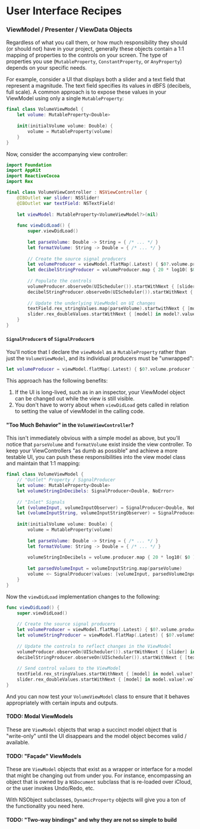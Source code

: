 # User Interface Recipes

### ViewModel / Presenter / ViewData Objects

Regardless of what you call them, or how much responsibility they should (or should not) have in your project, generally these objects contain a 1:1 mapping of properties to the controls on your screen. The type of properties you use (`MutableProperty`, `ConstantProperty`, or `AnyProperty`) depends on your specific needs.

For example, consider a UI that displays both a slider and a text field that represent a magnitude. The text field specifies its values in dBFS (decibels, full scale). A common approach is to expose these values in your ViewModel using only a single `MutableProperty`:

``` swift
final class VolumeViewModel {
	let volume: MutableProperty<Double>
	
	init(initialVolume volume: Double) {
		volume = MutableProperty(volume)
	}
}
```

Now, consider the accompanying view controller:

``` swift
import Foundation
import AppKit
import ReactiveCocoa
import Rex

final class VolumeViewController : NSViewController {
	@IBOutlet var slider: NSSlider!
	@IBOutlet var textField: NSTextField!
	
	let viewModel: MutableProperty<VolumeViewModel?>(nil)
	
	func viewDidLoad() {
		super.viewDidLoad()
		
		let parseVolume: Double -> String = { /* ... */ }
		let formatVolume: String -> Double = { /* ... */ }
		
		// Create the source signal producers
		let volumeProducer = viewModel.flatMap(.Latest) { $0?.volume.producer ?? .empty }
		let decibelStringProducer = volumeProducer.map { 20 * log10( $0 ) }.map(formatVolume)
		
		// Populate the controls
		volumeProducer.observeOn(UIScheduler()).startWithNext { [slider] in slider.value = $0 }
		decibelStringProducer.observeOn(UIScheduler()).startWithNext { [textField] in textField.stringValue = $0 }
		
		// Update the underlying ViewModel on UI changes
		textField.rex_stringValues.map(parseVolume).startwithNext { [model] in model?.value.volume.value = $0 }
		slider.rex_doubleValues.startWithNext { [model] in model?.value.volume.value = $0 }
	}
}
```

#### `SignalProducer`s of `SignalProducer`s

You'll notice that I declare the `viewModel` as a `MutableProperty` rather than just the `VolumeViewModel`, and its individual producers must be "unwrapped":

``` swift
let volumeProducer = viewModel.flatMap(.Latest) { $0?.volume.producer ?? .empty }
```

This approach has the following benefits:

1. If the UI is long-lived, such as in an inspector, your ViewModel object can be changed out while the view is still visible.
2. You don't have to worry about when `viewDidLoad` gets called in relation to setting the value of viewModel in the calling code.

#### "Too Much Behavior" in the `VolumeViewController`?

This isn't immediately obvious with a simple model as above, but you'll notice that `parseVolume` and `formatVolume` exist inside the view controller. To keep your ViewControllers "as dumb as possible" and achieve a more testable UI, you can push these responsibilities into the view model class and maintain that 1:1 mapping:

``` swift
final class VolumeViewModel {
	// "Outlet" Property / SignalProducer
	let volume: MutableProperty<Double>
	let volumeStringInDecibels: SignalProducer<Double, NoError>
	
	// "Inlet" Signals
	let (volumeInput, volumeInputObserver) = SignalProducer<Double, NoError>.pipe()
	let (volumeInputString, volumeInputStringObserver) = SignalProducer<String, NoError>.pipe()
	
	init(initialVolume volume: Double) {
		volume = MutableProperty(volume)
		
		let parseVolume: Double -> String = { /* ... */ }
		let formatVolume: String -> Double = { /* ... */ }
		
		volumeStringInDecibels = volume.producer.map { 20 * log10( $0 ) }.map(formatVolume)
		
		let parsedVolumeInput = volumeInputString.map(parseVolume)
		volume <~ SignalProducer(values: [volumeInput, parsedVolumeInput]).flatten(.Merge)
	}
}
```

Now the `viewDidLoad` implementation changes to the following:

``` swift
func viewDidLoad() {
	super.viewDidLoad()
	
	// Create the source signal producers
	let volumeProducer = viewModel.flatMap(.Latest) { $0?.volume.producer ?? .empty }
	let volumeStringProducer = viewModel.flatMap(.Latest) { $0?.volumeStringInDecibels ?? .empty }	
	
	// Update the controls to reflect changes in the ViewModel
	volumeProducer.observeOn(UIScheduler()).startWithNext { [slider] in slider.value = $0 }
	decibelStringProducer.observeOn(UIScheduler()).startWithNext { [textField] in textField.stringValue = $0 }
	
	// Send control values to the ViewModel
	textField.rex_stringValues.startWithNext { [model] in model.value?.volumeInputStringObserver.sendNext($0) }
	slider.rex_doubleValues.startWithNext { [model] in model.value?.volumeInputObserver.sendNext($0) }
}
```

And you can now test your `VolumeViewModel` class to ensure that it behaves appropriately with certain inputs and outputs.

#### TODO: Modal ViewModels

These are `ViewModel` objects that wrap a succinct model object that is "write-only" until the UI disappears and the model object becomes valid / available.

#### TODO: "Façade" ViewModels

These are `ViewModel` objects that exist as a wrapper or interface for a model that might be changing out from under you. For instance, encompassing an object that is owned by a `NSDocument` subclass that is re-loaded over iCloud, or the user invokes Undo/Redo, etc.

With NSObject subclasses, `DynamicProperty` objects will give you a ton of the functionality you need here.

#### TODO: "Two-way bindings" and why they are not so simple to build

